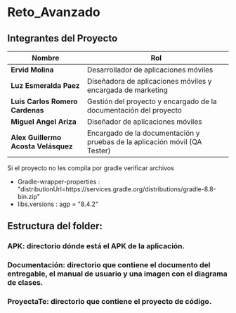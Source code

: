 # Reto_Avanzado

## Integrantes del Proyecto

| Nombre                           | Rol                                           |
|----------------------------------|-----------------------------------------------|
| **Ervid Molina**                 | Desarrollador de aplicaciones móviles         |
| **Luz Esmeralda Paez**           | Diseñadora de aplicaciones móviles y encargada de marketing |
| **Luis Carlos Romero Cardenas**  | Gestión del proyecto y encargado de la documentación del proyecto |
| **Miguel Angel Ariza**           | Diseñador de aplicaciones móviles             |
| **Alex Guillermo Acosta Velásquez** | Encargado de la documentación y pruebas de la aplicación móvil (QA Tester) |


Si el proyecto no les compila por gradle verificar archivos
- Gradle-wrapper-properties : "distributionUrl=https\://services.gradle.org/distributions/gradle-8.8-bin.zip"
- libs.versions : agp = "8.4.2"

## Estructura del folder:
### APK: directorio dónde está el APK de la aplicación.
### Documentación: directorio que contiene el documento del entregable, el manual de usuario y una imagen con el diagrama de clases.
### ProyectaTe: directorio que contiene el proyecto de código.